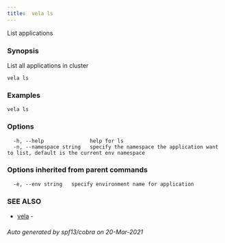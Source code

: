 ```yaml
---
title:  vela ls
---
```


List applications

### Synopsis

List all applications in cluster

```
vela ls
```

### Examples

```
vela ls
```

### Options

```
  -h, --help               help for ls
  -n, --namespace string   specify the namespace the application want to list, default is the current env namespace
```

### Options inherited from parent commands

```
  -e, --env string   specify environment name for application
```

### SEE ALSO

* [vela](vela.md)	 - 

###### Auto generated by spf13/cobra on 20-Mar-2021
